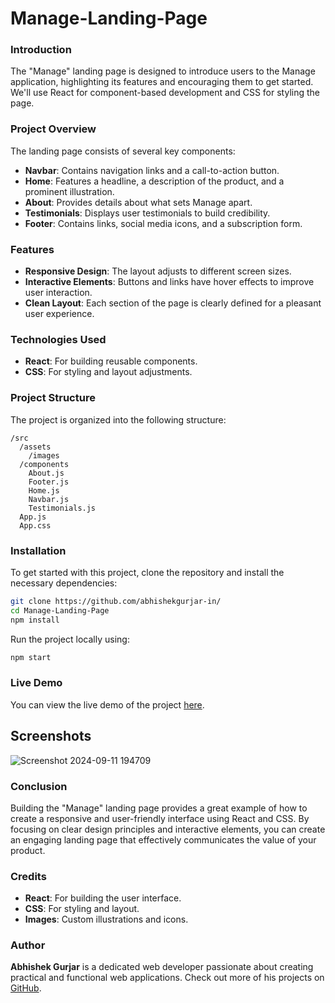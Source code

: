 # Manage-Landing-Page 

### Introduction

The "Manage" landing page is designed to introduce users to the Manage application, highlighting its features and encouraging them to get started. We'll use React for component-based development and CSS for styling the page. 

### Project Overview

The landing page consists of several key components:
- **Navbar**: Contains navigation links and a call-to-action button.
- **Home**: Features a headline, a description of the product, and a prominent illustration.
- **About**: Provides details about what sets Manage apart.
- **Testimonials**: Displays user testimonials to build credibility.
- **Footer**: Contains links, social media icons, and a subscription form.

### Features

- **Responsive Design**: The layout adjusts to different screen sizes.
- **Interactive Elements**: Buttons and links have hover effects to improve user interaction.
- **Clean Layout**: Each section of the page is clearly defined for a pleasant user experience.

### Technologies Used

- **React**: For building reusable components.
- **CSS**: For styling and layout adjustments.

### Project Structure

The project is organized into the following structure:

```
/src
  /assets
    /images
  /components
    About.js
    Footer.js
    Home.js
    Navbar.js
    Testimonials.js
  App.js
  App.css
```

### Installation

To get started with this project, clone the repository and install the necessary dependencies:

```bash
git clone https://github.com/abhishekgurjar-in/
cd Manage-Landing-Page
npm install
```

Run the project locally using:

```bash
npm start
```

### Live Demo

You can view the live demo of the project [here](https://manage-landing-page-in.netlify.app).

## Screenshots

![Screenshot 2024-09-11 194709](https://github.com/user-attachments/assets/b6707ff1-4d8b-4c74-8f0e-3e4bd9477443)




### Conclusion

Building the "Manage" landing page provides a great example of how to create a responsive and user-friendly interface using React and CSS. By focusing on clear design principles and interactive elements, you can create an engaging landing page that effectively communicates the value of your product.

### Credits

- **React**: For building the user interface.
- **CSS**: For styling and layout.
- **Images**: Custom illustrations and icons.

### Author


**Abhishek Gurjar** is a dedicated web developer passionate about creating practical and functional web applications. Check out more of his projects on [GitHub](https://github.com/abhishekgurjar-in).
